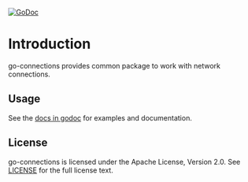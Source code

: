 [![GoDoc](https://godoc.org/github.com/docker/go-connections?status.svg)](https://godoc.org/github.com/docker/go-connections)

# Introduction

go-connections provides common package to work with network connections.

## Usage

See the [docs in godoc](https://godoc.org/github.com/docker/go-connections) for examples and documentation.

## License

go-connections is licensed under the Apache License, Version 2.0. See [LICENSE](LICENSE) for the full license text.
